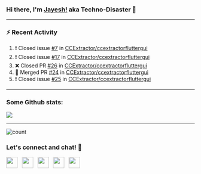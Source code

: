 ### Hi there, I'm [Jayesh!](https://technodisaster.com) aka Techno-Disaster 👋


---

### :zap: Recent Activity

<!--START_SECTION:activity-->
1. ❗️ Closed issue [#7](https://github.com//CCExtractor/ccextractorfluttergui/issues/7) in [CCExtractor/ccextractorfluttergui](https://github.com//CCExtractor/ccextractorfluttergui)
2. ❗️ Closed issue [#17](https://github.com//CCExtractor/ccextractorfluttergui/issues/17) in [CCExtractor/ccextractorfluttergui](https://github.com//CCExtractor/ccextractorfluttergui)
3. ❌ Closed PR [#26](https://github.com//CCExtractor/ccextractorfluttergui/pull/26) in [CCExtractor/ccextractorfluttergui](https://github.com//CCExtractor/ccextractorfluttergui)
4. 🎉 Merged PR [#24](https://github.com//CCExtractor/ccextractorfluttergui/pull/24) in [CCExtractor/ccextractorfluttergui](https://github.com//CCExtractor/ccextractorfluttergui)
5. ❗️ Closed issue [#25](https://github.com//CCExtractor/ccextractorfluttergui/issues/25) in [CCExtractor/ccextractorfluttergui](https://github.com//CCExtractor/ccextractorfluttergui)
<!--END_SECTION:activity-->

---

### Some Github stats:

<a href="https://github.com/anuraghazra/github-readme-stats">
  <img align="center" src="https://github-readme-stats.vercel.app/api?username=Techno-Disaster&include_all_commits=false&count_private=true&show_icons=true&icon_color=f3437a&bg_color=30,f2ffe6,e6ffff" />
</a>

---

![count](https://komarev.com/ghpvc/?username=Techno-Disaster)


### Let's connect and chat! :incoming_envelope:

<p>
 <a href="https://gitlab.com/Techno-Disaster"><img height="30" src="https://img.shields.io/badge/gitlab-FCA121.svg??&style=for-the-badge&logo=gitlab"></a>&nbsp;&nbsp;
<a href="https://twitter.com/techno_disaster"><img height="30" src="https://img.shields.io/badge/twitter-%231DA1F2.svg?&style=for-the-badge&logo=twitter&logoColor=white"></a>&nbsp;&nbsp;
<a href="mailto:nirvejayesh@gmail.com"><img height="30" src="https://img.shields.io/badge/gmail-c14438?&style=for-the-badge&logo=gmail&logoColor=white"></a>&nbsp;&nbsp;
<a href="https://t.me/techno_disaster"><img height="30" src="https://img.shields.io/badge/telegram-blue?&style=for-the-badge&logo=telegram&logoColor=white" /></a>&nbsp;&nbsp;
<a href="https://www.linkedin.com/in/techno-disaster/"><img height="30" src="https://img.shields.io/badge/linkedin-blue.svg?&style=for-the-badge&logo=linkedin&logoColor=white"></a>&nbsp;&nbsp;

</p>
